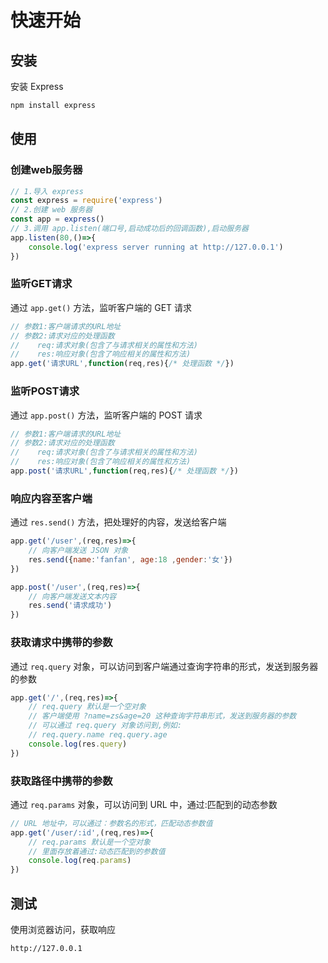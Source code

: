 # 快速开始

## 安装

安装 Express

```sh
npm install express
```

## 使用

### 创建web服务器

```javascript
// 1.导入 express
const express = require('express')
// 2.创建 web 服务器
const app = express()
// 3.调用 app.listen(端口号,启动成功后的回调函数),启动服务器
app.listen(80,()=>{
    console.log('express server running at http://127.0.0.1')
})
```

### 监听GET请求

通过 `app.get()` 方法，监听客户端的 GET 请求

```javascript
// 参数1:客户端请求的URL地址
// 参数2:请求对应的处理函数
//    req:请求对象(包含了与请求相关的属性和方法)
//    res:响应对象(包含了响应相关的属性和方法)
app.get('请求URL',function(req,res){/* 处理函数 */})
```

### 监听POST请求

通过 `app.post()` 方法，监听客户端的 POST 请求

```javascript
// 参数1:客户端请求的URL地址
// 参数2:请求对应的处理函数
//    req:请求对象(包含了与请求相关的属性和方法)
//    res:响应对象(包含了响应相关的属性和方法)
app.post('请求URL',function(req,res){/* 处理函数 */})
```

### 响应内容至客户端

通过 `res.send()` 方法，把处理好的内容，发送给客户端

```javascript
app.get('/user',(req,res)=>{
    // 向客户端发送 JSON 对象
    res.send({name:'fanfan', age:18 ,gender:'女'})
})

app.post('/user',(req,res)=>{
    // 向客户端发送文本内容
    res.send('请求成功')
})
```

### 获取请求中携带的参数

通过 `req.query` 对象，可以访问到客户端通过查询字符串的形式，发送到服务器的参数

```javascript
app.get('/',(req,res)=>{
    // req.query 默认是一个空对象
    // 客户端使用 ?name=zs&age=20 这种查询字符串形式，发送到服务器的参数
    // 可以通过 req.query 对象访问到,例如:
    // req.query.name req.query.age
    console.log(res.query)
})
```

### 获取路径中携带的参数

通过 `req.params` 对象，可以访问到 URL 中，通过:匹配到的动态参数

```javascript
// URL 地址中，可以通过：参数名的形式，匹配动态参数值
app.get('/user/:id',(req,res)=>{
    // req.params 默认是一个空对象
    // 里面存放着通过:动态匹配到的参数值
    console.log(req.params)
})
```

## 测试

使用浏览器访问，获取响应

```sh
http://127.0.0.1
```
